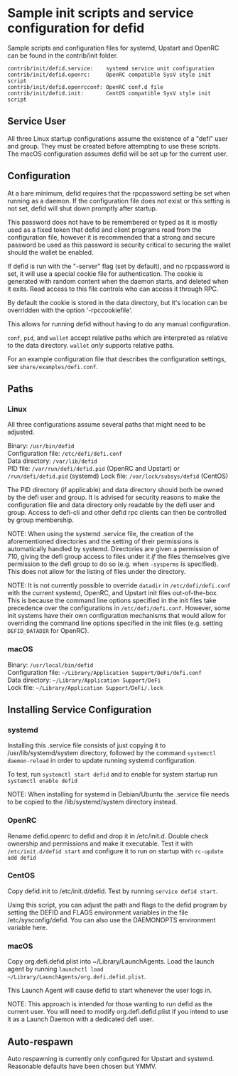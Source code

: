 Sample init scripts and service configuration for defid
==========================================================

Sample scripts and configuration files for systemd, Upstart and OpenRC
can be found in the contrib/init folder.

    contrib/init/defid.service:    systemd service unit configuration
    contrib/init/defid.openrc:     OpenRC compatible SysV style init script
    contrib/init/defid.openrcconf: OpenRC conf.d file
    contrib/init/defid.init:       CentOS compatible SysV style init script

Service User
---------------------------------

All three Linux startup configurations assume the existence of a "defi" user
and group.  They must be created before attempting to use these scripts.
The macOS configuration assumes defid will be set up for the current user.

Configuration
---------------------------------

At a bare minimum, defid requires that the rpcpassword setting be set
when running as a daemon.  If the configuration file does not exist or this
setting is not set, defid will shut down promptly after startup.

This password does not have to be remembered or typed as it is mostly used
as a fixed token that defid and client programs read from the configuration
file, however it is recommended that a strong and secure password be used
as this password is security critical to securing the wallet should the
wallet be enabled.

If defid is run with the "-server" flag (set by default), and no rpcpassword is set,
it will use a special cookie file for authentication. The cookie is generated with random
content when the daemon starts, and deleted when it exits. Read access to this file
controls who can access it through RPC.

By default the cookie is stored in the data directory, but it's location can be overridden
with the option '-rpccookiefile'.

This allows for running defid without having to do any manual configuration.

`conf`, `pid`, and `wallet` accept relative paths which are interpreted as
relative to the data directory. `wallet` *only* supports relative paths.

For an example configuration file that describes the configuration settings,
see `share/examples/defi.conf`.

Paths
---------------------------------

### Linux

All three configurations assume several paths that might need to be adjusted.

Binary:              `/usr/bin/defid`  
Configuration file:  `/etc/defi/defi.conf`  
Data directory:      `/var/lib/defid`  
PID file:            `/var/run/defi/defid.pid` (OpenRC and Upstart) or `/run/defi/defid.pid` (systemd)
Lock file:           `/var/lock/subsys/defid` (CentOS)  

The PID directory (if applicable) and data directory should both be owned by the
defi user and group. It is advised for security reasons to make the
configuration file and data directory only readable by the defi user and
group. Access to defi-cli and other defid rpc clients can then be
controlled by group membership.

NOTE: When using the systemd .service file, the creation of the aforementioned
directories and the setting of their permissions is automatically handled by
systemd. Directories are given a permission of 710, giving the defi group
access to files under it _if_ the files themselves give permission to the
defi group to do so (e.g. when `-sysperms` is specified). This does not allow
for the listing of files under the directory.

NOTE: It is not currently possible to override `datadir` in
`/etc/defi/defi.conf` with the current systemd, OpenRC, and Upstart init
files out-of-the-box. This is because the command line options specified in the
init files take precedence over the configurations in
`/etc/defi/defi.conf`. However, some init systems have their own
configuration mechanisms that would allow for overriding the command line
options specified in the init files (e.g. setting `DEFID_DATADIR` for
OpenRC).

### macOS

Binary:              `/usr/local/bin/defid`  
Configuration file:  `~/Library/Application Support/DeFi/defi.conf`  
Data directory:      `~/Library/Application Support/DeFi`  
Lock file:           `~/Library/Application Support/DeFi/.lock`

Installing Service Configuration
-----------------------------------

### systemd

Installing this .service file consists of just copying it to
/usr/lib/systemd/system directory, followed by the command
`systemctl daemon-reload` in order to update running systemd configuration.

To test, run `systemctl start defid` and to enable for system startup run
`systemctl enable defid`

NOTE: When installing for systemd in Debian/Ubuntu the .service file needs to be copied to the /lib/systemd/system directory instead.

### OpenRC

Rename defid.openrc to defid and drop it in /etc/init.d.  Double
check ownership and permissions and make it executable.  Test it with
`/etc/init.d/defid start` and configure it to run on startup with
`rc-update add defid`

### CentOS

Copy defid.init to /etc/init.d/defid. Test by running `service defid start`.

Using this script, you can adjust the path and flags to the defid program by
setting the DEFID and FLAGS environment variables in the file
/etc/sysconfig/defid. You can also use the DAEMONOPTS environment variable here.

### macOS

Copy org.defi.defid.plist into ~/Library/LaunchAgents. Load the launch agent by
running `launchctl load ~/Library/LaunchAgents/org.defi.defid.plist`.

This Launch Agent will cause defid to start whenever the user logs in.

NOTE: This approach is intended for those wanting to run defid as the current user.
You will need to modify org.defi.defid.plist if you intend to use it as a
Launch Daemon with a dedicated defi user.

Auto-respawn
-----------------------------------

Auto respawning is currently only configured for Upstart and systemd.
Reasonable defaults have been chosen but YMMV.
